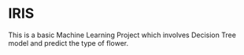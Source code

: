 # IRIS
This is a basic Machine Learning Project which involves Decision Tree model and predict the type of flower.
